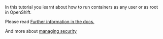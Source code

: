 In this tutorial you learnt about how to run containers as any user or as root in OpenShift.

Please read [Further information in the docs.](https://docs.openshift.com/container-platform/3.5/admin_guide/manage_scc.html#enable-dockerhub-images-that-require-root)

And more about [managing security](https://docs.openshift.com/container-platform/3.7/admin_guide/manage_scc.html#how-do-i)

